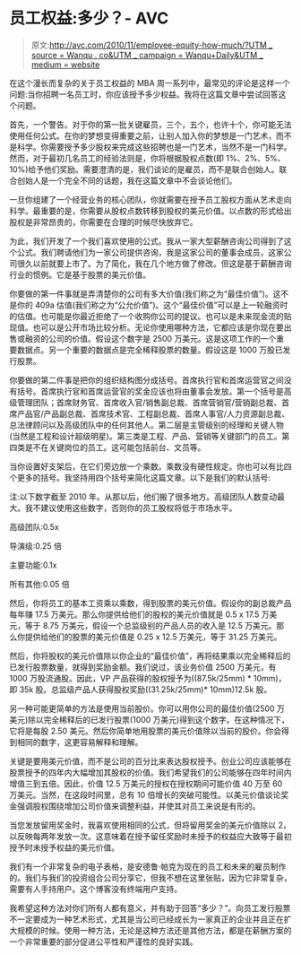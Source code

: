 # 员工权益:多少？- AVC

> 原文:[http://avc.com/2010/11/employee-equity-how-much/?UTM _ source = Wanqu . co&UTM _ campaign = Wanqu+Daily&UTM _ medium = website](http://avc.com/2010/11/employee-equity-how-much/?utm_source=wanqu.co&utm_campaign=Wanqu+Daily&utm_medium=website)

在这个漫长而复杂的关于员工权益的 MBA 周一系列中，最常见的评论是这样一个问题:当你招聘一名员工时，你应该授予多少权益。我将在这篇文章中尝试回答这个问题。

首先，一个警告。对于你的第一批关键雇员，三个，五个，也许十个，你可能无法使用任何公式。在你的梦想变得重要之前，让别人加入你的梦想是一门艺术，而不是科学。你需要授予多少股权来完成这些招聘也是一门艺术，当然不是一门科学。然而，对于最初几名员工的经验法则是，你将根据股权点数(即 1%、2%、5%、10%)给予他们奖励。需要澄清的是，我们谈论的是雇员，而不是联合创始人。联合创始人是一个完全不同的话题，我在这篇文章中不会谈论他们。

一旦你组建了一个经营业务的核心团队，你就需要在授予员工股权方面从艺术走向科学。最重要的是，你需要从股权点数转移到股权的美元价值。以点数的形式给出股权是非常昂贵的，你需要在合理的时候尽快放弃它。

为此，我们开发了一个我们喜欢使用的公式。我从一家大型薪酬咨询公司得到了这个公式。我们聘请他们为一家公司提供咨询，我是这家公司的董事会成员，这家公司很久以前就要上市了。为了简化，我在几个地方做了修改。但这是基于薪酬咨询行业的惯例。它是基于股票的美元价值。

你要做的第一件事就是弄清楚你的公司有多大价值(我们称之为“最佳价值”)。这不是你的 409a 估值(我们称之为“公允价值”)。这个“最佳价值”可以是上一轮融资时的估值。也可能是你最近拒绝了一个收购你公司的提议。也可以是未来现金流的贴现值。也可以是公开市场比较分析。无论你使用哪种方法，它都应该是你现在要出售或融资的公司的价值。假设这个数字是 2500 万美元。这是这项工作的一个重要数据点。另一个重要的数据点是完全稀释股票的数量。假设这是 1000 万股已发行股票。

你要做的第二件事是把你的组织结构图分成括号。首席执行官和首席运营官之间没有括号。首席执行官和首席运营官的奖金应该也将由董事会发放。第一个括号是高级管理团队；首席财务官、首席收入官/销售副总裁、首席营销官/营销副总裁、首席产品官/产品副总裁、首席技术官、工程副总裁、首席人事官/人力资源副总裁、总法律顾问以及高级团队中的任何其他人。第二层是主管级别的经理和关键人物(当然是工程和设计超级明星)。第三类是工程、产品、营销等关键部门的员工。第四类是不在关键岗位的员工。这可能包括前台、文员等。

当你设置好支架后，在它们旁边放一个乘数。乘数没有硬性规定。你也可以有比四个更多的括号。我坚持用四个括号来简化这篇文章。以下是我们的默认括号:

注:以下数字截至 2010 年。从那以后，他们搬了很多地方。高级团队人数变动最大。我不建议使用这些数字，否则你的员工股权将低于市场水平。

高级团队:0.5x

导演级:0.25 倍

主要功能:0.1x

所有其他:0.05 倍

然后，你将员工的基本工资乘以乘数，得到股票的美元价值。假设你的副总裁产品每年赚 17.5 万美元。那么你提供给他们的股权的美元价值就是 0.5 x 17.5 万美元，等于 8.75 万美元，假设一个总监级别的产品人员的收入是 12.5 万美元。那么你提供给他们的股票的美元价值是 0.25 x 12.5 万美元，等于 31.25 万美元。

然后，你将股权的美元价值除以你企业的“最佳价值”，再将结果乘以完全稀释后的已发行股票数量，就得到奖励金额。我们说过，该业务价值 2500 万美元，有 1000 万股流通股。因此，VP 产品获得的股权授予为((87.5k/25mm) * 10mm)，即 35k 股。总监级产品人获得股权奖励((31.25k/25mm)* 10mm)12.5k 股。

另一种可能更简单的方法是使用当前股价。你可以用你公司的最佳价值(2500 万美元)除以完全稀释后的已发行股票(1000 万美元)得到这个数字。在这种情况下，它将是每股 2.50 美元。然后你简单地用股票的美元价值除以当前的股价。你会得到相同的数字，这更容易解释和理解。

关键是要用美元价值，而不是公司的百分比来表达股权授予。创业公司应该能够在股票授予的四年内大幅增加其股权的价值。我们希望我们的公司能够在四年时间内增值三到五倍。因此，价值 12.5 万美元的授权在授权期间可能价值 40 万至 60 万美元。当然，在这段时间里，总有 10 倍增长的突破可能性。以美元价值谈论奖金强调股权围绕增加公司价值来调整利益，并使其对员工来说是有形的。

当您发放留用奖金时，我喜欢使用相同的公式，但将留用奖金的美元价值除以 2，以反映每两年发放一次。这意味着在授予留任奖励时未授予的权益应大致等于最初授予时未授予权益的美元价值。

我们有一个非常复杂的电子表格，是安德鲁·帕克为现在的员工和未来的雇员制作的。我们与我们的投资组合公司分享它，但我不想在这里张贴，因为它非常复杂，需要有人手持用户。这个博客没有终端用户支持。

我希望这种方法对你们所有人都有意义，并有助于回答“多少？”。向员工发行股票不一定要成为一种艺术形式，尤其是当公司已经成长为一家真正的企业并且正在扩大规模的时候。使用一种方法，无论是这种方法还是其他方法，都是在薪酬方案的一个非常重要的部分促进公平性和严谨性的良好实践。